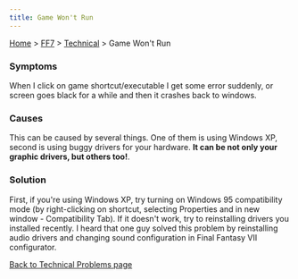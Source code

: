 ```yaml
---
title: Game Won't Run
---
```


[Home](Main%20Page.md) > [FF7](FF7.md) > [Technical](FF7/Technical.md) > Game Won't Run

### Symptoms

When I click on game shortcut/executable I get some error suddenly, or
screen goes black for a while and then it crashes back to windows.

### Causes

This can be caused by several things. One of them is using Windows XP,
second is using buggy drivers for your hardware. **It can be not only
your graphic drivers, but others too!**.

### Solution

First, if you're using Windows XP, try turning on Windows 95
compatibility mode (by right-clicking on shortcut, selecting Properties
and in new window - Compatibility Tab). If it doesn't work, try to
reinstalling drivers you installed recently. I heard that one guy solved
this problem by reinstalling audio drivers and changing sound
configuration in Final Fantasy VII configurator.

[Back to Technical Problems page][]

  [Back to Technical Problems page]: ../../Technical.md "wikilink"

